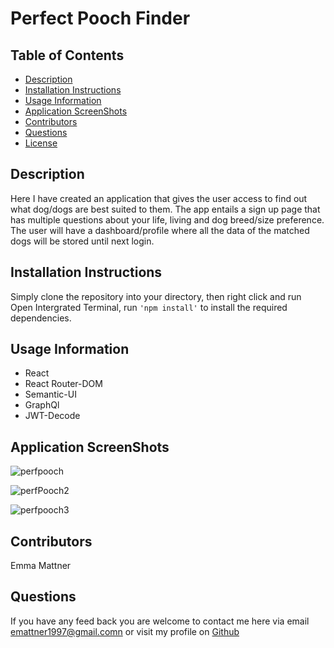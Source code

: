 # Perfect Pooch Finder

## Table of Contents

* [Description](#description)
* [Installation Instructions](#installation-instructions)
* [Usage Information](#usage-information)
* [Application ScreenShots](#application-screenShots)
* [Contributors](#contributors)
* [Questions](#questions)
* [License](#license)

## Description 
Here I have created an application that gives the user access to find out what dog/dogs are best suited to them. The app entails a sign up page that has multiple questions about your life, living and dog breed/size preference. The user will have a dashboard/profile where all the data of the matched dogs will be stored until next login. 

## Installation Instructions
Simply clone the repository into your directory, then right click and run Open Intergrated Terminal, run ``'npm install'`` to install the required dependencies.


## Usage Information
 * React
 * React Router-DOM
 * Semantic-UI
 * GraphQl
 * JWT-Decode
 
## Application ScreenShots
![perfpooch](https://user-images.githubusercontent.com/78684306/129529365-65f2798d-c6ce-488c-97e3-1acce39f543c.png)

![perfPooch2](https://user-images.githubusercontent.com/78684306/129530091-a2cb875d-319d-45af-97ef-719ddeb4ac75.png)

![perfpooch3](https://user-images.githubusercontent.com/78684306/129530371-79314fe3-d812-448d-97c9-9e4c033538ca.png)


## Contributors
Emma Mattner

## Questions
If you have any feed back you are welcome to contact me here via email [emattner1997@gmail.comn](mailto;emattner1997@gmail.com) or visit my profile on [Github](https://github.com/emmattner) 
